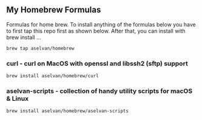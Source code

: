 ## My Homebrew Formulas
Formulas for home brew. To install anything of the formulas below you have to
first tap this repo first as shown below. After that, you can install with 
brew install <name> ... 

```brew tap aselvan/homebrew```

### curl - curl on MacOS with openssl and libssh2 (sftp) support
```
brew install aselvan/homebrew/curl
```
### aselvan-scripts - collection of handy utility scripts for macOS & Linux
```
brew install aselvan/homebrew/aselvan-scripts
```
